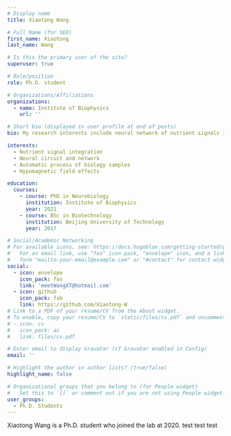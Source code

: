 ```yaml
---
# Display name
title: Xiaotong Wang

# Full Name (for SEO)
first_name: Xiaotong
last_name: Wang

# Is this the primary user of the site?
superuser: true

# Role/position
role: Ph.D. student

# Organizations/Affiliations
organizations:
  - name: Institute of Biophysics
    url: ''

# Short bio (displayed in user profile at end of posts)
bio: My research interests include neural network of nutrient signals integration, and biological effects of hypomagnetic field.

interests:
  - Nutrient signal integration
  - Neural circuit and network
  - Automatic process of biology samples
  - Hypomagnetic field effects

education:
  courses:
    - course: PhD in Neurobiology
      institution: Institute of Biophysics
      year: 2021
    - course: BSc in Biotechnology
      institution: Beijing University of Technology
      year: 2017

# Social/Academic Networking
# For available icons, see: https://docs.hugoblox.com/getting-started/page-builder/#icons
#   For an email link, use "fas" icon pack, "envelope" icon, and a link in the
#   form "mailto:your-email@example.com" or "#contact" for contact widget.
social:
  - icon: envelope
    icon_pack: fas
    link: 'meetWangXT@hotmail.com'
  - icon: github
    icon_pack: fab
    link: https://github.com/Xiaotong-W
# Link to a PDF of your resume/CV from the About widget.
# To enable, copy your resume/CV to `static/files/cv.pdf` and uncomment the lines below.
# - icon: cv
#   icon_pack: ai
#   link: files/cv.pdf

# Enter email to display Gravatar (if Gravatar enabled in Config)
email: ''

# Highlight the author in author lists? (true/false)
highlight_name: false

# Organizational groups that you belong to (for People widget)
#   Set this to `[]` or comment out if you are not using People widget.
user_groups:
  - Ph.D. Students
---
```


Xiaotong Wang is a Ph.D. student who joined the lab at 2020.
test test test
